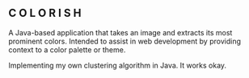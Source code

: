 <span style="font-size: 48px, color: #fafa6e">C</span>
<span style="font-size: 48px, color: #b5e877">O</span>
<span style="font-size: 48px, color: #77d183">L</span>
<span style="font-size: 48px, color: #3fb78d">O</span>
<span style="font-size: 48px, color: #009c8f">R</span>
<span style="font-size: 48px, color: #007f86">I</span>
<span style="font-size: 48px, color: #1c6373">S</span>
<span style="font-size: 48px, color: #2a4858">H</span>
---
A Java-based application that takes an image and extracts its most prominent colors. Intended to assist in web development 
by providing context to a color palette or theme.  

Implementing my own clustering algorithm in Java. It works okay. 
